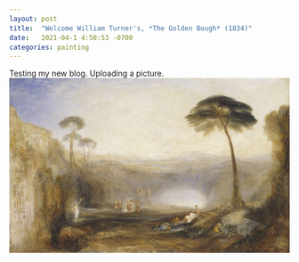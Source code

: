 ```yaml
---
layout: post
title:  "Welcome William Turner's, *The Golden Bough* (1834)"
date:   2021-04-1 4:50:53 -0700
categories: painting
---
```

Testing my new blog. Uploading a picture. 
![william Turner's *The Golden Bough* (1834)](/assets/bough.jpg)
